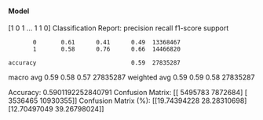 #### Model
[1 0 1 ... 1 1 0]
Classification Report:
              precision    recall  f1-score   support

           0       0.61      0.41      0.49  13368467
           1       0.58      0.76      0.66  14466820

    accuracy                           0.59  27835287
   macro avg       0.59      0.58      0.57  27835287
weighted avg       0.59      0.59      0.58  27835287

Accuracy: 0.5901192252840791
Confusion Matrix:
[[ 5495783  7872684]
 [ 3536465 10930355]]
Confusion Matrix (%):
[[19.74394228 28.28310698]
 [12.70497049 39.26798024]]
